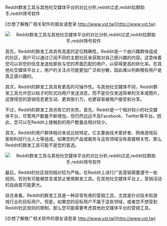 Reddit群发工具与其他社交媒体平台的对比分析,reddit过滤,reddit拉群助手,reddit筛号软件

[😍想了解推广相关软件的朋友请登录 http://www.vst.tw](http://www.vst.tw)

 <center><img src="https://vst.tw/MP4/tuiguang/png/6.png" alt="Reddit群发工具与其他社交媒体平台的对比分析,reddit过滤,reddit拉群助手,reddit筛号软件"></center>

首先，Reddit的群发工具具有高度的定位精确性。Reddit是一个由兴趣群体组成的社区，用户可以通过订阅不同的主题社区来获取对自己感兴趣的内容。这意味着您可以将您的信息发送给那些与您的界面匹配的用户，以获得更高的转化率。在其他社交媒体平台上，用户的关注点可能更加广泛和分散，因此难以判断哪些用户是真正感兴趣的。

其次，Reddit的群发工具具有更高的可操作性。与其他社交媒体不同，Reddit群发工具允许您以帖子的形式向用户发送消息，而不是仅仅发送简单的文本或图片。这使得您的营销信息更生动、更具吸引力，也更容易被用户接受和分享。

不过，Reddit的群发工具也有它的劣势。首先，Reddit是一个相对较小的社交媒体平台，尽管用户数量不断增加，但仍然远远不及Facebook、Twitter等平台。因此，您可以在Reddit上接触到的用户数量会相对较少。

其次，Reddit的用户群体相对来说比较特定。它主要由技术爱好者、网络游戏玩家和科技行业人士等组成。如果您的产品或服务与这些领域没有直接相关性，那么Reddit的群发工具可能不是您的首选。

 <center><img src="https://vst.tw/MP4/tuiguang/png/6.png" alt="Reddit群发工具与其他社交媒体平台的对比分析,reddit过滤,reddit拉群助手,reddit筛号软件"></center>

最后，Reddit的社区规则相对较为严格。在Reddit上进行广告营销需要遵守一些规则，否则有可能被禁言或禁止使用群发工具。在其他社交媒体平台上，营销活动的自由度可能更大。

综合来看，Reddit的群发工具是一种非常有用的营销工具，尤其是针对技术和游戏行业的目标用户。但是，如果您的目标用户不属于这些领域，或者您不想受到Reddit社区规则的限制，那么您可能需要考虑其他社交媒体平台的营销工具。

[😍想了解推广相关软件的朋友请登录 http://www.vst.tw](http://www.vst.tw)




